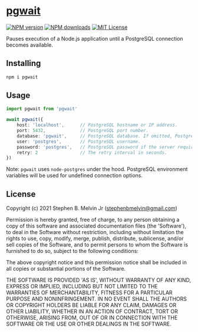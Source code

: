 # [pgwait](https://github.com/sbmelvin/pgwait/)
[![NPM version][npm-version-image]][npm-url]
[![NPM downloads][npm-downloads-image]][npm-downloads-url]
[![MIT License][license-image]][license-url]

Pauses execution of a Node.js application until a PostgreSQL connection becomes available.

## Installing
```bash
npm i pgwait
```

## Usage
```TypeScript
import pgwait from 'pgwait'

await pgwait({
    host: 'localhost',      // PostgreSQL hostname or IP address.
    port: 5432,             // PostgreSQL port number.
    database: 'pgwait',     // PostgreSQL database. If omitted, PostgreSQL defaults to the username.
    user: 'postgres',       // PostgreSQL username.
    password: 'postgres',   // PostgreSQL password if the server requires authentication.
    retry: 2                // The retry interval in seconds.
})
```
Note: `pgwait` uses `node-postgres` under the hood. PostgreSQL environment variables will be used for undefined connection options.  

## License

Copyright (c) 2021 Stephen B. Melvin Jr (<stephenbmelvin@gmail.com>)

Permission is hereby granted, free of charge, to any person obtaining
a copy of this software and associated documentation files (the
'Software'), to deal in the Software without restriction, including
without limitation the rights to use, copy, modify, merge, publish,
distribute, sublicense, and/or sell copies of the Software, and to
permit persons to whom the Software is furnished to do so, subject to
the following conditions:

The above copyright notice and this permission notice shall be
included in all copies or substantial portions of the Software.

THE SOFTWARE IS PROVIDED 'AS IS', WITHOUT WARRANTY OF ANY KIND,
EXPRESS OR IMPLIED, INCLUDING BUT NOT LIMITED TO THE WARRANTIES OF
MERCHANTABILITY, FITNESS FOR A PARTICULAR PURPOSE AND NONINFRINGEMENT.
IN NO EVENT SHALL THE AUTHORS OR COPYRIGHT HOLDERS BE LIABLE FOR ANY
CLAIM, DAMAGES OR OTHER LIABILITY, WHETHER IN AN ACTION OF CONTRACT,
TORT OR OTHERWISE, ARISING FROM, OUT OF OR IN CONNECTION WITH THE
SOFTWARE OR THE USE OR OTHER DEALINGS IN THE SOFTWARE.

[license-image]: https://img.shields.io/badge/license-MIT-blue.svg?style=flat
[license-url]: LICENSE

[npm-url]: https://npmjs.org/package/pgwait
[npm-version-image]: https://img.shields.io/npm/v/pgwait.svg?style=flat

[npm-downloads-image]: https://img.shields.io/npm/dm/pgwait.svg?style=flat
[npm-downloads-url]: https://npmcharts.com/compare/pgwait?minimal=true
